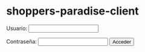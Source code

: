# shoppers-paradise-client
<!DOCTYPE html PUBLIC "-//W3C//DTD XHTML 1.0 Transitional//EN" "http://www.w3.org/TR/xhtml1/DTD/xhtml1-transitional.dtd">
<html xmlns="http://www.w3.org/1999/xhtml">
<head>
<meta http-equiv="Content-Type" content="text/html; charset=utf-8" />
<title>Login para 1 usuario</title>
</head>

<body>
<SCRIPT  language=JavaScript> 
function go(){

if (document.form.password.value=='CONTRASEÑA' && document.form.login.value=='USUARIO'){ 
        document.form.submit(); 
    } 
    else{ 
         alert("Porfavor ingrese, nombre de usuario y contraseña correctos."); 
    } 
} 
</SCRIPT> 
<FORM name=form action="SHOPPER_PARADISE.HTML">

<P>Usuario:    <INPUT type=text name=login> 
<P>Contraseña: <INPUT type=password name=password> 
<INPUT onclick=go() type=button value=Acceder>

</FORM> 
</body>
</html>
